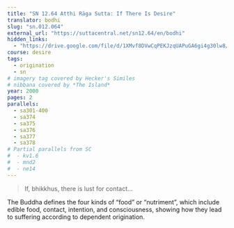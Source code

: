 ```yaml
---
title: "SN 12.64 Atthi Rāga Sutta: If There Is Desire"
translator: bodhi
slug: "sn.012.064"
external_url: "https://suttacentral.net/sn12.64/en/bodhi"
hidden_links:
  - "https://drive.google.com/file/d/1XMvf8DVwCqPEKJzqUAPuGA6gi4g30lw8/view?usp=drivesdk"
course: desire
tags:
  - origination
  - sn
# imagery tag covered by Hecker's Similes
# nibbana covered by *The Island*
year: 2000
pages: 2
parallels:
  - sa301-400
  - sa374
  - sa375
  - sa376
  - sa377
  - sa378
# Partial parallels from SC
#  - kv1.6
#  - mnd2
#  - ne14
---
```


> If, bhikkhus, there is lust for contact...

The Buddha defines the four kinds of “food” or “nutriment”, which include edible food, contact, intention, and consciousness, showing how they lead to suffering according to dependent origination.

